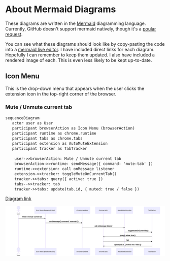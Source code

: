 # About Mermaid Diagrams
These diagrams are written in the [Mermaid](https://mermaid-js.github.io/mermaid/#/) diagramming
language. Currently, GitHub doesn't support mermaid natively, though it's a
[poular request](https://github.community/t/feature-request-support-mermaid-markdown-graph-diagrams-in-md-files/1922).

You can see what these diagrams should look like by copy-pasting the code into a
[mermaid live editor](https://mermaid.live). I have included direct links for each diagram.
Hopefully I can remember to keep them updated. I also have included a rendered image of each.
This is even less likely to be kept up-to-date.

## Icon Menu
This is the drop-down menu that appears when the user clicks the extension
icon in the top-right corner of the browser.

### Mute / Unmute current tab

```mermaid
sequenceDiagram
   actor user as User
   participant browserAction as Icon Menu (browserAction)
   participant runtime as chrome.runtime
   participant tabs as chrome.tabs
   participant extension as AutoMuteExtension
   participant tracker as TabTracker

    user->>browserAction: Mute / Unmute current tab
    browserAction->>runtime: sendMessage({ command: 'mute-tab' })
    runtime->>extension: call onMessage listener
    extension->>tracker: toggleMuteOnCurrentTab()
    tracker->>tabs: query({ active: true })
    tabs-->>tracker: tab
    tracker->>tabs: update(tab.id, { muted: true / false })
```

[Diagram link](https://mermaid.live/edit/#eyJjb2RlIjoic2VxdWVuY2VEaWFncmFtXG4gICBhY3RvciB1c2VyIGFzIFVzZXJcbiAgIHBhcnRpY2lwYW50IGJyb3dzZXJBY3Rpb24gYXMgSWNvbiBNZW51IChicm93c2VyQWN0aW9uKVxuICAgcGFydGljaXBhbnQgcnVudGltZSBhcyBjaHJvbWUucnVudGltZVxuICAgcGFydGljaXBhbnQgdGFicyBhcyBjaHJvbWUudGFic1xuICAgcGFydGljaXBhbnQgZXh0ZW5zaW9uIGFzIEF1dG9NdXRlRXh0ZW5zaW9uXG4gICBwYXJ0aWNpcGFudCB0cmFja2VyIGFzIFRhYlRyYWNrZXJcblxuICAgIHVzZXItPj5icm93c2VyQWN0aW9uOiBNdXRlIC8gVW5tdXRlIGN1cnJlbnQgdGFiXG4gICAgYnJvd3NlckFjdGlvbi0-PnJ1bnRpbWU6IHNlbmRNZXNzYWdlKHsgY29tbWFuZDogJ211dGUtdGFiJyB9KVxuICAgIHJ1bnRpbWUtPj5leHRlbnNpb246IGNhbGwgb25NZXNzYWdlIGxpc3RlbmVyXG4gICAgZXh0ZW5zaW9uLT4-dHJhY2tlcjogdG9nZ2xlTXV0ZU9uQ3VycmVudFRhYigpXG4gICAgdHJhY2tlci0-PnRhYnM6IHF1ZXJ5KHsgYWN0aXZlOiB0cnVlIH0pXG4gICAgdGFicy0tPj50cmFja2VyOiB0YWJcbiAgICB0cmFja2VyLT4-dGFiczogdXBkYXRlKHRhYi5pZCwgeyBtdXRlZDogdHJ1ZSAvIGZhbHNlIH0pIiwibWVybWFpZCI6IntcbiAgXCJ0aGVtZVwiOiBcImRhcmtcIlxufSIsInVwZGF0ZUVkaXRvciI6ZmFsc2UsImF1dG9TeW5jIjp0cnVlLCJ1cGRhdGVEaWFncmFtIjpmYWxzZX0)

![Mute / Unmute sequence diagram](images/mermaid-diagram-icon-mute.svg)